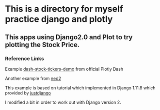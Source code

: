 # This is  a directory for myself practice django and plotly

## This apps using Django2.0 and Plot to try plotting the Stock Price.
### Reference Links
Example [dash-stock-tickers-demo](https://github.com/plotly/dash-stock-tickers-demo-app) from official Plotly Dash

Another example from [ned2](https://github.com/ned2/dash-django-example)

This example is based on tutorial which implemented in Django 1.11.8 which provided by [justdjango](https://github.com/justdjango/My_Dashboard/blob/master/requirements.txt)

I modified a bit in order to work out with Django version 2.
